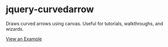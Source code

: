 jquery-curvedarrow
==================

Draws curved arrows using canvas. Useful for tutorials, walkthroughs, and wizards.


[View an Example](https://rawgithub.com/csytan/jquery-curvedarrow/master/example.html)
